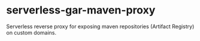 # serverless-gar-maven-proxy
Serverless reverse proxy for exposing maven repositories (Artifact Registry) on custom domains.
